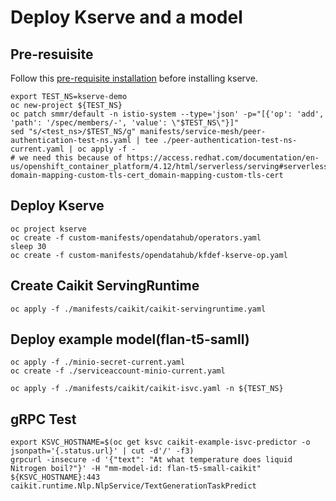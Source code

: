 # Deploy Kserve and a model

## Pre-resuisite

Follow this [pre-requisite installation](https://github.com/opendatahub-io/caikit-tgis-serving/blob/main/demo/kserve/Kserve.md#prerequisite-installation) before installing kserve.

~~~
export TEST_NS=kserve-demo
oc new-project ${TEST_NS}
oc patch smmr/default -n istio-system --type='json' -p="[{'op': 'add', 'path': '/spec/members/-', 'value': \"$TEST_NS\"}]"
sed "s/<test_ns>/$TEST_NS/g" manifests/service-mesh/peer-authentication-test-ns.yaml | tee ./peer-authentication-test-ns-current.yaml | oc apply -f -
# we need this because of https://access.redhat.com/documentation/en-us/openshift_container_platform/4.12/html/serverless/serving#serverless-domain-mapping-custom-tls-cert_domain-mapping-custom-tls-cert
~~~

## Deploy Kserve
~~~
oc project kserve
oc create -f custom-manifests/opendatahub/operators.yaml
sleep 30
oc create -f custom-manifests/opendatahub/kfdef-kserve-op.yaml
~~~

## Create Caikit ServingRuntime
~~~
oc apply -f ./manifests/caikit/caikit-servingruntime.yaml
~~~

## Deploy example model(flan-t5-samll)

~~~
oc apply -f ./minio-secret-current.yaml 
oc create -f ./serviceaccount-minio-current.yaml

oc apply -f ./manifests/caikit/caikit-isvc.yaml -n ${TEST_NS}
~~~

## gRPC Test
~~~
export KSVC_HOSTNAME=$(oc get ksvc caikit-example-isvc-predictor -o jsonpath='{.status.url}' | cut -d'/' -f3)
grpcurl -insecure -d '{"text": "At what temperature does liquid Nitrogen boil?"}' -H "mm-model-id: flan-t5-small-caikit" ${KSVC_HOSTNAME}:443 caikit.runtime.Nlp.NlpService/TextGenerationTaskPredict
~~~
